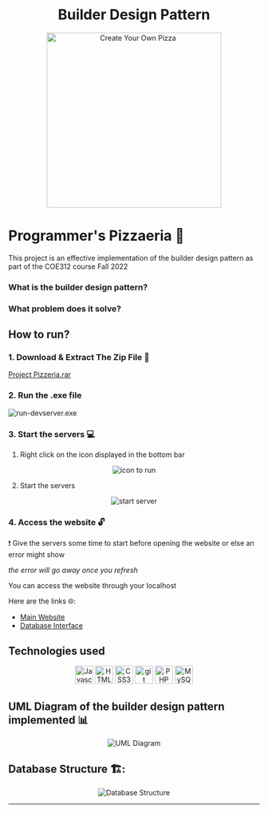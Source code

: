 <h1 align="middle" font-weight="bold" > Builder Design Pattern </h1>

<p align="center">
  <img src="https://github.com/CharbelElBateh/builder-design-pattern/blob/main/create-pizza.png" width="350" title="Create Your Own Pizza">
</p>

# Programmer's Pizzaeria 🍕

This project is an effective implementation of the builder design pattern as part of the COE312 course Fall 2022

### What is the builder design pattern?


### What problem does it solve?




## How to run?

### 1. Download & Extract The Zip File 📁

[Project Pizzeria.rar](https://github.com/CharbelElBateh/builder-design-pattern/blob/main/Project%20Pizzeria.rar)

### 2. Run the .exe file

![run-devserver.exe](https://github.com/CharbelElBateh/builder-design-pattern/blob/main/executable-version.png)

### 3. Start the servers 💻

1. Right click on the icon displayed in the bottom bar

  <p align="center">
    <img src="https://github.com/CharbelElBateh/builder-design-pattern/blob/main/icon-to-run.png" title="icon to run">
  </p>
  
2. Start the servers

  <p align="center">
    <img src="https://github.com/CharbelElBateh/builder-design-pattern/blob/main/run-server.png" title="start server">
  </p>
  
### 4. Access the website 🔓

❗ Give the servers some time to start before opening the website or else an error might show

_the error will go away once you refresh_

You can access the website through your localhost

Here are the links 🌐:

- [Main Website](http://127.0.0.1/Programmers_pizzaria/index.php)
- [Database Interface](http://127.0.0.1/eds-modules/phpmyadmin470x221030121411)



## Technologies used

<p align="middle">
  <a href="https://developer.mozilla.org/en-US/docs/Web/JavaScript" target="_blank" rel="noreferrer"><img src="https://raw.githubusercontent.com/danielcranney/readme-generator/main/public/icons/skills/javascript-colored.svg" width="36" height="36" alt="Javascript" /></a>
<a href="https://developer.mozilla.org/en-US/docs/Glossary/HTML5" target="_blank" rel="noreferrer"><img src="https://raw.githubusercontent.com/danielcranney/readme-generator/main/public/icons/skills/html5-colored.svg" width="36" height="36" alt="HTML5" /></a>
<a href="https://www.w3.org/TR/CSS/#css" target="_blank" rel="noreferrer"><img src="https://raw.githubusercontent.com/danielcranney/readme-generator/main/public/icons/skills/css3-colored.svg" width="36" height="36" alt="CSS3" /></a>
  <a href="https://git-scm.com/" rel="Git"><img class="ml-4 w-8 h-8 sm:w-10 sm:h-10" src="https://www.vectorlogo.zone/logos/git-scm/git-scm-icon.svg" alt="git" width="36" height="36"></a>
  <a href="https://developer.mozilla.org/en-US/docs/Glossary/PHP" target="_blank" rel="noreferrer"><img src="https://raw.githubusercontent.com/danielcranney/readme-generator/main/public/icons/skills/php-colored.svg" width="36" height="36" alt="PHP" /></a>
  <a href="https://developer.mozilla.org/en-US/docs/Glossary/MYSQL" target="_blank" rel="noreferrer"><img src="https://raw.githubusercontent.com/danielcranney/readme-generator/main/public/icons/skills/mysql-colored.svg" width="36" height="36" alt="MySQL" /></a>



## UML Diagram of the builder design pattern implemented 📊

<p align="center">
  <img src="https://github.com/CharbelElBateh/builder-design-pattern/blob/main/Programmer's%20Pizzeria%20UML%20Diagram.png" title="UML Diagram">
</p>

## Database Structure 🏗️:

<p align="center">
  <img src="https://github.com/CharbelElBateh/builder-design-pattern/blob/main/database-structure.png" title="Database Structure">
</p>

------------------------------------------------------------

